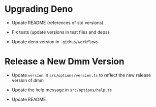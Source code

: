# Upgrading Deno

* Update README (references of std versions)

* Fix tests (update versions in test files and deps)

* Update deno version in `.github/workflows`

# Release a New Dmm Version

* Update `version` in `src/options/version.ts` to reflect the new release version of dmm

* Update the help message in `src/options/help.ts`

* Update README